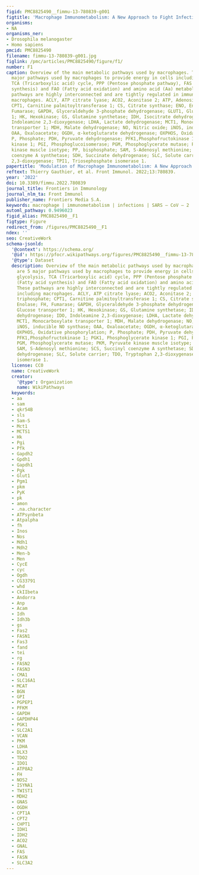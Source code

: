 ```yaml
---
figid: PMC8825490__fimmu-13-780839-g001
figtitle: 'Macrophage Immunometabolism: A New Approach to Fight Infections'
organisms:
- NA
organisms_ner:
- Drosophila melanogaster
- Homo sapiens
pmcid: PMC8825490
filename: fimmu-13-780839-g001.jpg
figlink: /pmc/articles/PMC8825490/figure/f1/
number: F1
caption: Overview of the main metabolic pathways used by macrophages. There are 5
  major pathways used by macrophages to provide energy in cells including glycolysis,
  TCA (Tricarboxylic acid) cycle, PPP (Pentose phosphate pathway), FAS (Fatty acid
  synthesis) and FAO (Fatty acid oxidation) and amino acid (Aa) metabolism. These
  pathways are highly interconnected and are tightly regulated in immune cells, including
  macrophages. ACLY, ATP citrate lyase; ACO2, Aconitase 2; ATP, Adenosine triphosphate;
  CPT1, Carnitine palmitoyltransferase 1; CS, Citrate synthase; ENO, Enolase; FH,
  Fumarase; GAPDH, Glyceraldehyde 3-phosphate dehydrogenase; GLUT1, Glucose transporter
  1; HK, Hexokinase; GS, Glutamine synthetase; IDH, Isocitrate dehydrogenase; IDO,
  Indoleamine 2,3-dioxygenase; LDHA, Lactate dehydrogenase; MCT1, Monocarboxylate
  transporter 1; MDH, Malate dehydrogenase; NO, Nitric oxide; iNOS, inducible NO synthase;
  OAA, Oxaloacetate; OGDH, α-ketoglutarate dehydrogenase; OXPHOS, Oxidative phosphorylation;
  P, Phosphate; PDH, Pyruvate dehydrogenase; PFK1,Phosphofructokinase 1; PGK1, Phosphoglycerate
  kinase 1; PGI, Phosphoglucoisomerase; PGM, Phosphoglycerate mutase; PKM, Pyruvate
  kinase muscle isotype; PP, bisphosphate; SAM, S-Adenosyl methionine; SCS, Succinyl
  coenzyme A synthetase; SDH, Succinate dehydrogenase; SLC, Solute carrier; TDO, Tryptophan
  2,3-dioxygenase; TPI1, Triosephosphate isomerase 1.
papertitle: 'Modulation of Macrophage Immunometabolism: A New Approach to Fight Infections.'
reftext: Thierry Gauthier, et al. Front Immunol. 2022;13:780839.
year: '2022'
doi: 10.3389/fimmu.2022.780839
journal_title: Frontiers in Immunology
journal_nlm_ta: Front Immunol
publisher_name: Frontiers Media S.A.
keywords: macrophage | immunometabolism | infections | SARS – CoV – 2 | therapeutics
automl_pathway: 0.9496023
figid_alias: PMC8825490__F1
figtype: Figure
redirect_from: /figures/PMC8825490__F1
ndex: ''
seo: CreativeWork
schema-jsonld:
  '@context': https://schema.org/
  '@id': https://pfocr.wikipathways.org/figures/PMC8825490__fimmu-13-780839-g001.html
  '@type': Dataset
  description: Overview of the main metabolic pathways used by macrophages. There
    are 5 major pathways used by macrophages to provide energy in cells including
    glycolysis, TCA (Tricarboxylic acid) cycle, PPP (Pentose phosphate pathway), FAS
    (Fatty acid synthesis) and FAO (Fatty acid oxidation) and amino acid (Aa) metabolism.
    These pathways are highly interconnected and are tightly regulated in immune cells,
    including macrophages. ACLY, ATP citrate lyase; ACO2, Aconitase 2; ATP, Adenosine
    triphosphate; CPT1, Carnitine palmitoyltransferase 1; CS, Citrate synthase; ENO,
    Enolase; FH, Fumarase; GAPDH, Glyceraldehyde 3-phosphate dehydrogenase; GLUT1,
    Glucose transporter 1; HK, Hexokinase; GS, Glutamine synthetase; IDH, Isocitrate
    dehydrogenase; IDO, Indoleamine 2,3-dioxygenase; LDHA, Lactate dehydrogenase;
    MCT1, Monocarboxylate transporter 1; MDH, Malate dehydrogenase; NO, Nitric oxide;
    iNOS, inducible NO synthase; OAA, Oxaloacetate; OGDH, α-ketoglutarate dehydrogenase;
    OXPHOS, Oxidative phosphorylation; P, Phosphate; PDH, Pyruvate dehydrogenase;
    PFK1,Phosphofructokinase 1; PGK1, Phosphoglycerate kinase 1; PGI, Phosphoglucoisomerase;
    PGM, Phosphoglycerate mutase; PKM, Pyruvate kinase muscle isotype; PP, bisphosphate;
    SAM, S-Adenosyl methionine; SCS, Succinyl coenzyme A synthetase; SDH, Succinate
    dehydrogenase; SLC, Solute carrier; TDO, Tryptophan 2,3-dioxygenase; TPI1, Triosephosphate
    isomerase 1.
  license: CC0
  name: CreativeWork
  creator:
    '@type': Organization
    name: WikiPathways
  keywords:
  - aa
  - sam
  - qkr54B
  - sls
  - Sam-S
  - Mct1
  - MCTS1
  - Hk
  - Pgi
  - Pfk
  - Gapdh2
  - Gpdh1
  - Gapdh1
  - Pgk
  - Glut1
  - Pgm1
  - pkm
  - PyK
  - pk
  - amon
  - .na.character
  - ATPsynbeta
  - Atpalpha
  - fh
  - Inos
  - Nos
  - Mdh1
  - Mdh2
  - Men-b
  - Men
  - CycE
  - cyc
  - Ogdh
  - CG33791
  - whd
  - CkIIbeta
  - Andorra
  - Anp
  - Acam
  - Idh
  - Idh3b
  - gs
  - Fas2
  - FASN1
  - Fas3
  - fand
  - tei
  - rg
  - FASN2
  - FASN3
  - CMA1
  - SLC16A1
  - MCAT
  - BGN
  - GPI
  - PGPEP1
  - PFKM
  - GAPDH
  - GAPDHP44
  - PGK1
  - SLC2A1
  - VCAN
  - PKM
  - LDHA
  - DLX3
  - TDO2
  - IDO1
  - ATP8A2
  - FH
  - NOS2
  - ISYNA1
  - TWIST1
  - MDH2
  - GNAS
  - OGDH
  - CPT1A
  - CPT2
  - CHPT1
  - IDH1
  - IDH2
  - ACO2
  - GNAL
  - FAS
  - FASN
  - SLC3A2
---
```

